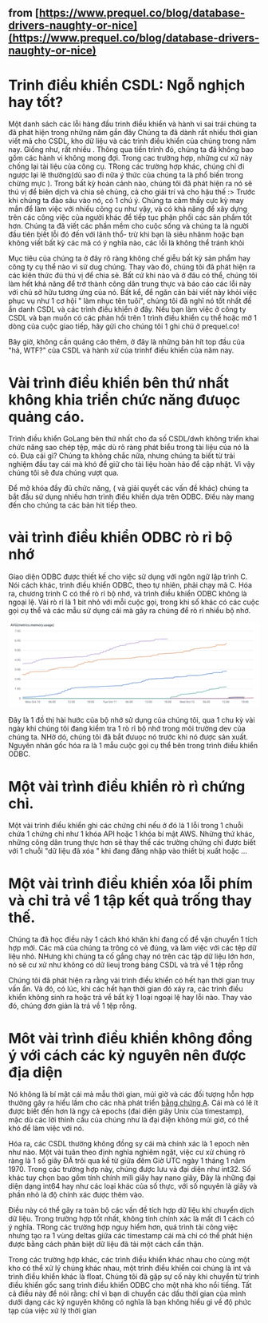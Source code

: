 ## from [https://www.prequel.co/blog/database-drivers-naughty-or-nice](https://www.prequel.co/blog/database-drivers-naughty-or-nice)
# Trinh điều khiển CSDL: Ngỗ nghịch hay tốt?

 Một danh sách các lỗi hàng đầu trinh điều khiển và hành vi sai trái chúng ta đã phát hiện trong những năm gần đây
 Chúng ta đã dành rất nhiều thời gian viết mã cho CSDL, kho dữ liệu và các trình điều khiển của chúng trong năm nay. Giống như, rất nhiều . Thông qua tiến trình đó, chúng ta đã không bao gồm các hành vi không mong đợi. Trong cac trường hợp, những cư xử này chống lại tài liệu của công cụ. TRong các trường hợp khác, chúng chỉ đi ngược lại lẽ thường(dù sao đi nữa   ý thức của chúng ta là phổ biến  trong chừng mực  ). Trong bất kỳ hoàn cảnh nào, chúng tôi đã phát hiện ra nó sẽ thú vị để biên dịch và chia sẻ chúng, cả cho giải trí và cho hậu thế :>
 Trước khi chúng ta đào sâu vào nó, có 1 chú ý. Chúng ta cảm thấy cực kỳ may mắn để làm việc với nhiều công cụ như vậy, và có khả năng để xây dựng trên các công việc của người khác để tiếp tục phân phối các sản phẩm tốt hơn. Chúng ta đã viết các phần mềm cho cuộc sống và chúng ta là người đầu tiên biết lỗi đó đến với lãnh thổ- trừ khi bạn là siêu nhânm hoặc bạn không viết bất kỳ các mã có ý nghĩa nào, các lỗi là không thể tránh khỏi

Mục tiêu của chúng ta ở đây rõ ràng không chế giễu bất kỳ sản phẩm hay công ty cụ thể nào vì sử dug chúng. Thay vào đó, chúng tôi đã phát hiện ra các kiên thức đủ thú vị để chia sẻ. Bất cứ khi nào và ở đâu có thể, chúng tôi làm hết khả năng để trở thành công dân trung thực và báo cáo các lỗi này với chủ sở hữu tương ứng của nó. Bất kể, để ngăn cản bài viết này khỏi việc phục vụ như 1 cơ hội " làm nhục tên tuôi", chúng tôi đã nghĩ nó tốt nhất để ẩn danh CSDL và các trình điều khiển ở đây. Nếu bạn làm việc ở công ty CSDL  và bạn muốn có các phản hồi trên 1 trình điều khiển cụ thể hoặc mở 1 dòng của cuộc giao tiếp, hãy gửi cho chúng tôi 1 ghi chú ở prequel.co!

Bây giờ, không cần quảng cáo thêm, ở đây là những bản hít top đầu của "hả, WTF?" của CSDL và hành xử của trinhf điều khiển của năm nay.

# Vài trình điều khiển bên thứ nhất không khia triển chức năng đưuọc quảng cáo. 

Trình điều khiển GoLang bên thứ nhất cho đa số CSDL/dwh không triển khai chức năng sao chép tệp, mặc dù rõ ràng phát biểu trong tài liệu của nó là có. Đưa cái gì? Chúng ta không chắc nữa, nhưng chúng ta biết từ trải nghiệm đầu tay cái mà khó để giữ cho tài liệu hoàn hảo để cập nhật. Vì vậy chúng tôi sẽ đưa chúng vượt qua. 

Để mở khóa đầy đủ chức năng, ( và giải quyết các vấn đề khác) chúng ta bắt đầu sử dụng nhiều hơn trình điều khiển dựa trên ODBC. Điều này mang đến cho chúng ta các bản hit tiếp theo. 

# vài trình điều khiển ODBC rò rỉ bộ nhớ

Giao diện ODBC được thiết kế cho việc sử dụng với ngôn ngữ lập trình C. Nói cách khác, trình điều khiển ODBC, theo tự nhiên, phải chạy mã C. Hóa ra, chương trinh C có thể rò rỉ bộ nhớ, và trình điều khiển ODBC không là ngoại lệ. Vài rò rỉ là 1 bit nhỏ với mỗi cuộc gọi, trong khi số khác có các cuộc gọi cụ thể và các mẫu sử dụng cái mà gây ra chúng để rò rỉ nhiều bộ nhớ.

![ODBC](../images/ODBC.png)

Đây là 1 đồ thị hài hước của bộ nhớ sử dụng của chúng tôi, qua 1 chu kỳ vài ngày khi chúng tôi đang kiểm tra 1 rò rỉ bộ nhớ trong môi trường dev của chúng ta. NHờ dó, chúng tôi đã bắt đưuọc nó trước khi nó được sản xuất. Nguyên nhân gốc hóa ra là 1 mẫu cuộc gọi cụ thể bên trong trình điều khiển ODBC. 

# Một vài trình điều khiển rò rì chứng chỉ. 

Một vài trình điều khiển ghi các chứng chỉ nếu ở đó là 1 lỗi trong 1 chuỗi chứa 1 chứng chỉ như 1 khóa API hoặc 1 khóa bí mật AWS. Những thứ khác, những công dân trung thực hơn sẽ thay thế các trường chứng chỉ được biết với 1 chuỗi "dữ liệu đã xóa " khi đang đăng nhập vào thiết bị xuất hoặc ...

# Một vài trình điều khiển xóa lỗi phím và chỉ trả về 1 tập kết quả trống thay thế.

 Chúng ta đã học điều này 1 cách khó khăn khi đang cố để vận chuyển 1 tích hợp mới. Các mã của chúng ta trông có vẻ đúng, và làm việc với các tệp dữ liệu nhỏ. NHưng khi chúng ta cố gắng chạy nó trên các tập dữ liệu lớn hơn, nó sẽ cư xử như không có dữ lieuj trong bảng CSDL và trả về 1 tệp rỗng 

Chúng tôi đã phát hiện ra rằng vài trình điều khiển có hết hạn thời gian truy vấn ẩn. Và đó, có lúc, khi các hết hạn thời gian đó xảy ra, các trình điều khiển không sinh ra hoặc trả về bất kỳ 1 loại ngoại lệ hay lỗi nào. Thay vào đó, chúng đơn giản là trả về 1 tệp rỗng.

# Môt vài trình điều khiển không đồng ý với cách các kỷ nguyên nên được địa diện 

Nó không là bí mật cái mà mẫu thời gian, múi giờ và các đối tượng hỗn hợp thường gây ra hiểu lầm cho các nhà phát triển [ bằng chứng A](). Cái mà có lẽ ít được biết đến hơn là ngy cả epochs (đai diện giây Unix của timestamp), mặc dù các lời thỉnh cầu của chúng như là đại điện không múi giờ, có thể khó để làm việc với nó. 

Hóa ra, các CSDL thường không đồng sy cái mà chính xác là 1 epoch nên như nào. Một vài tuân theo định nghĩa nghiêm ngặt, việc cư xử chúng rõ ràng là 1 số giây ĐÃ trôi qua kể từ giữa đêm Giờ UTC ngày 1 tháng 1 năm 1970. Trong các trường hợp này, chúng được lưu và đại diện như int32. Số khác tuy chọn bao gồm tính chính  mili giây hay nano giây, Đây là những đại diện dạng int64 hay như các loại khác của số thực,  với số nguyên là giây và phần nhỏ là độ chính xác được thêm vào.

Điều này có thể gây ra toàn bộ các vấn đề tích hợp dữ liệu khi chuyển dịch dữ liệu. Trong trường hợp tốt nhất, không tính chính xác là  mất đi 1 cách có ý nghĩa. TRong các trường hợp nguy hiểm hơn, quá trình tải công việc nhưng tạo ra 1 vùng deltas giữa các timestamp cái mà chỉ có thể phát hiện được bằng cách phân biệt dữ liệu đã tải một cách cẩn thận.

Trong các trường hợp khác, các trình điều khiển khác nhau cho cùng một kho có thể xử lý chúng khác nhau, một trình điều khiển coi chúng là int và trình điều khiển khác là float. Chúng tôi đã gặp sự cố này khi chuyển từ trình điều khiển gốc sang trình điều khiển ODBC cho một nhà kho nổi tiếng. Tất cả điều này để nói rằng: chỉ vì bạn di chuyển các dấu thời gian của mình dưới dạng các kỷ nguyên không có nghĩa là bạn không hiểu gì về độ phức tạp của việc xử lý thời gian
